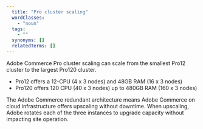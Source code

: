 ```yaml
---
  title: "Pro cluster scaling"
  wordClasses:
    - "noun"
  tags:
    - ""
  synonyms: []
  relatedTerms: []
---
```

Adobe Commerce Pro cluster scaling can scale from the smallest Pro12 cluster to the largest Pro120 cluster.

* Pro12 offers a 12-CPU (4 x 3 nodes) and 48GB RAM (16 x 3 nodes)
* Pro120 offers 120 CPU (40 x 3 nodes) up to 480GB RAM (160 x 3 nodes)

The Adobe Commerce redundant architecture means Adobe Commerce on cloud infrastructure offers upscaling without downtime. When upscaling, Adobe rotates each of the three instances to upgrade capacity without impacting site operation.
